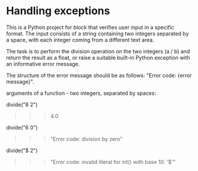 # Handling exceptions

This is a Python project for block that verifies user input in a specific format. 
The input consists of a string containing two integers separated by a space, with each integer coming from a different text area.

The task is to perform the division operation on the two integers (a / b) and return the result as a float, or raise a suitable built-in Python exception 
with an informative error message.

The structure of the error message should be as follows:
"Error code: {error message}".

arguments of a function - two integers, separated by spaces:

divide("8 2") 
>>> 4.0

divide("6 0") 
>>> "Error code: division by zero"

divide("$ 2") 
>>> "Error code: invalid literal for int() with base 10: '$'"
